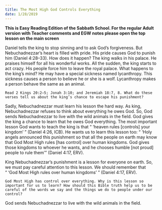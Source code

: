 ```yaml
---
title: The Most High God Controls Everything 
date: 1/28/2019
---
```


 **This is Easy Reading Edition of the Sabbath School. For the regular Adult version with Teacher comments and EGW notes please open the top lesson on the main screen** 

Daniel tells the king to stop sinning and to ask God’s forgiveness. But Nebuchadnezzar’s heart is filled with pride. His pride causes God to punish him (Daniel 4:28–33). How does it happen? The king walks in his palace. He praises himself for all his wonderful works. All the sudden, the king starts to act crazy. His people force him to leave the royal palace. What happens to the king’s mind? He may have a special sickness named lycanthropy. This sickness causes a person to believe he or she is a wolf. Lycanthropy makes a person behave the same as an animal.

`Read 2 Kings 20:2–5; Jonah 3:10; and Jeremiah 18:7, 8. What do these verses tell us about the king’s chance to escape his punishment?`

Sadly, Nebuchadnezzar must learn his lesson the hard way. As king, Nebuchadnezzar refuses to think about everything he owes God. So, God sends Nebuchadnezzar to live with the wild animals in the field. God gives the king a chance to learn that he owes God everything. The most important lesson God wants to teach the king is that “ ‘heaven rules [controls] your kingdom’ ” (Daniel 4:26, ICB). He wants us to learn this lesson too: “ ‘Holy angels announced this punishment so that all the people on earth may know that God Most High rules [has control] over human kingdoms. God gives those kingdoms to whoever he wants, and he chooses humble [not proud] people to rule them’” (Daniel 4:17, ERV).

King Nebuchadnezzar’s punishment is a lesson for everyone on earth. So, we must pay careful attention to this lesson. We should remember that “ ‘God Most High rules over human kingdoms’ ” (Daniel 4:17, ERV).

`God Most High has control over everything. Why is this lesson so important for us to learn? How should this Bible truth help us to be careful of the words we say and the things we do to people under our control?`

God sends Nebuchadnezzar to live with the wild animals in the field.
